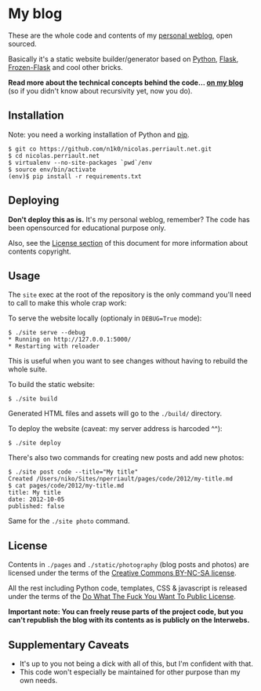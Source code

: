 My blog
=======

These are the whole code and contents of my [personal weblog](https://nicolas.perriault.net/), open sourced.

Basically it's a static website builder/generator based on [Python](http://python.org/), [Flask](http://flask.pocoo.org/), [Frozen-Flask](http://packages.python.org/Frozen-Flask/) and cool other bricks.

**Read more about the technical concepts behind the code… [on my blog](https://nicolas.perriault.net/code/2012/dead-easy-yet-powerful-static-website-generator-with-flask/)** (so if you didn't know about recursivity yet, now you do).

Installation
------------

Note: you need a working installation of Python and [pip](http://pypi.python.org/pypi/pip).

    $ git co https://github.com/n1k0/nicolas.perriault.net.git
    $ cd nicolas.perriault.net
    $ virtualenv --no-site-packages `pwd`/env
    $ source env/bin/activate
    (env)$ pip install -r requirements.txt

Deploying
---------

**Don't deploy this as is.** It's my personal weblog, remember? The code has been opensourced for educational purpose only.

Also, see the [License section](#license) of this document for more information about contents copyright.

Usage
-----

The `site` exec at the root of the repository is the only command you'll need to call to make this whole crap work:

To serve the website locally (optionaly in `DEBUG=True` mode):

    $ ./site serve --debug
    * Running on http://127.0.0.1:5000/
    * Restarting with reloader

This is useful when you want to see changes without having to rebuild the whole suite.

To build the static website:

    $ ./site build

Generated HTML files and assets will go to the `./build/` directory.

To deploy the website (caveat: my server address is harcoded ^^):

    $ ./site deploy

There's also two commands for creating new posts and add new photos:

    $ ./site post code --title="My title"
    Created /Users/niko/Sites/nperriault/pages/code/2012/my-title.md
    $ cat pages/code/2012/my-title.md
    title: My title
    date: 2012-10-05
    published: false

Same for the `./site photo` command.

License
-------

Contents in `./pages` and `./static/photography` (blog posts and photos) are licensed under the terms of the [Creative Commons BY-NC-SA license](http://creativecommons.org/licenses/by-nc-sa/3.0/).

All the rest including Python code, templates, CSS & javascript is released under the terms of the [Do What The Fuck You Want To Public License](http://sam.zoy.org/wtfpl/).

**Important note: You can freely reuse parts of the project code, but you can't republish the blog with its contents as is publicly on the Interwebs.**

Supplementary Caveats
---------------------

- It's up to you not being a dick with all of this, but I'm confident with that.
- This code won't especially be maintained for other purpose than my own needs.
